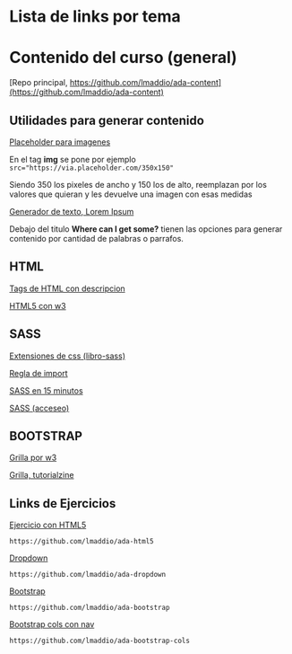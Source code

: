 # Lista de links por tema

# Contenido del curso (general)
[Repo principal, https://github.com/lmaddio/ada-content](https://github.com/lmaddio/ada-content)

## Utilidades para generar contenido
[Placeholder para imagenes](https://placeholder.com/)

En el tag **img** se pone por ejemplo `src="https://via.placeholder.com/350x150"`

Siendo 350 los pixeles de ancho y 150 los de alto, reemplazan por los valores que quieran y les devuelve una imagen con esas medidas

[Generador de texto, Lorem Ipsum](https://www.lipsum.com/)

Debajo del titulo **Where can I get some?** tienen las opciones para generar contenido por cantidad de palabras o parrafos.

## HTML
[Tags de HTML con descripcion](https://www.quackit.com/html_5/tags/)

[HTML5 con w3](https://www.w3schools.com/Html/html5_semantic_elements.asp)

## SASS
[Extensiones de css (libro-sass)](https://librosweb.es/libro/sass/capitulo-4.html)

[Regla de import](https://librosweb.es/libro/sass/capitulo-7.html#la-regla-import)

[SASS en 15 minutos](https://programacion.net/articulo/aprende_sass_en_15_minutos_1294)

[SASS (acceseo)](https://www.acceseo.com/introduccion-sass-css-con-superpoderes.html)

## BOOTSTRAP
[Grilla por w3](https://www.w3schools.com/bootstrap4/bootstrap_grid_system.asp)

[Grilla, tutorialzine](https://tutorialzine.com/2015/10/learn-the-bootstrap-grid-in-15-minutes)

## Links de Ejercicios
[Ejercicio con HTML5](https://github.com/lmaddio/ada-html5) 

`https://github.com/lmaddio/ada-html5`

[Dropdown](https://github.com/lmaddio/ada-dropdown) 

`https://github.com/lmaddio/ada-dropdown`

[Bootstrap](https://github.com/lmaddio/ada-bootstrap) 

`https://github.com/lmaddio/ada-bootstrap`

[Bootstrap cols con nav](https://github.com/lmaddio/ada-bootstrap-cols) 

`https://github.com/lmaddio/ada-bootstrap-cols`